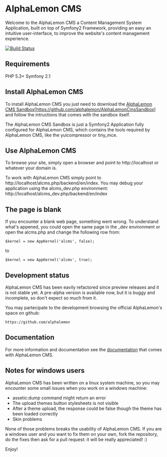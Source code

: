 AlphaLemon CMS
==============

Welcome to the AlphaLemon CMS a Content Management System Application, built on top of
Symfony2 Framework, providing an easy an intuitive user-interface, to improve the
website's content management experience.


[![Build Status](https://secure.travis-ci.org/alphalemon/AlphaLemonCmsBundle.png)](http://travis-ci.org/alphalemon/AlphaLemonCmsBundle)


Requirements
------------
PHP 5.3+
Symfony 2.1

Install AlphaLemon CMS
----------------------

To install AlphaLemon CMS you just need to download the [AlphaLemon CMS Sandbox](http://github.com/alphalemon/)[https://github.com/alphalemon/AlphaLemonCmsSandbox]
and follow the intructions that comes with the sandbox itself.

The AlphaLemon CMS Sandbox is just a Symfony2 Application fully configured for AlphaLemon CMS, which contains the tools required by AlphaLemon CMS, like the
yuicompressor or tiny_mce.


Use AlphaLemon CMS
------------------

To browse your site, simply open a browser and point to http://localhost or whatever your domain is.

To work with AlphaLemon CMS simply point to http://localhost/alcms.php/backend/en/index. You may debug your
application using the alcms_dev.php environment: http://localhost/alcms_dev.php/backend/en/index


The page is blank
-----------------
If you encounter a blank web page, something went wrong. To understand what's appened, you could open
the same page in the _dev environment or open the alcms.php and change the following row from:

    $kernel = new AppKernel('alcms', false);

to

    $kernel = new AppKernel('alcms', true);

Development status
------------------

AlphaLemon CMS has been eavily refactored since preview releases and it is not stable yet. A pre-alpha version is
available now, but it is buggy and incomplete, so don't expect so much from it.

You may partecipate to the development browsing the official AlphaLemon's space on github:

    https://github.com/alphalemon


Documentation
-------------
For more information and documentation see the [documentation](https://github.com/alphalemon/AlphaLemonCmsBundle/tree/master/Resources/docs)
that comes with AlphaLemon CMS.


Notes for windows users
-----------------------
AlphaLemon CMS has been written on a linux system machine, so you may encounter some small issues when
you work on a windows machine:

- assetic:dump command might return an error
- The upload themes button stylesheets is not visible
- After a theme upload, the response could be false though the theme has been loaded correctly
- Skin problems

None of those problems breaks the usability of AlphaLemon CMS. If you are a windows user and you want
to fix them on your own, fork the repository, do the fixes then ask for a pull request: it will be really
appreciated! :)

Enjoy!
